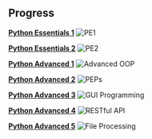 ## Progress
**[Python Essentials 1](https://pythoninstitute.org/python-essentials-1)** ![PE1](https://progress-bar.dev/100?title=done)

**[Python Essentials 2](https://pythoninstitute.org/python-essentials-2)** ![PE2](https://progress-bar.dev/25?title=current)

**[Python Advanced 1](https://pythoninstitute.org/python-professional-1)** ![Advanced OOP](https://progress-bar.dev/0)

**[Python Advanced 2](https://pythoninstitute.org/python-professional-1)** ![PEPs](https://progress-bar.dev/0)

**[Python Advanced 3](https://pythoninstitute.org/python-professional-1)** ![GUI Programming](https://progress-bar.dev/0)

**[Python Advanced 4](https://pythoninstitute.org/python-professional-1)** ![RESTful API](https://progress-bar.dev/0)

**[Python Advanced 5](https://pythoninstitute.org/python-professional-1)** ![File Processing](https://progress-bar.dev/0)
